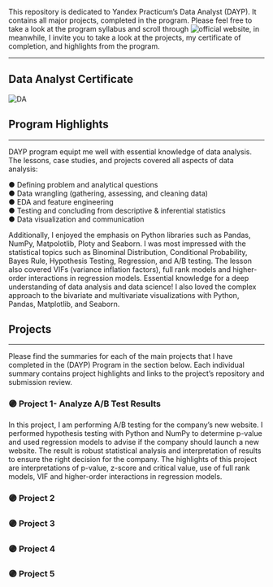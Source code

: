 This repository is dedicated to Yandex Practicum’s Data Analyst (DAYP). It contains all major projects, completed in the program. Please feel free to take a look at the program syllabus and scroll through  ![official website](https://practicum.yandex.ru), in meanwhile, I invite you to take a look at the projects, my certificate of completion, and highlights from the program.
_______
## Data Analyst Certificate
![DA](https://github.com/ZhannaUp/Practicum-Data-Analyst-Program_Portfolio-of-the-Projects/blob/main/da.png?raw=true)



## Program Highlights
_______
DAYP program equipt me well with essential knowledge of data analysis. The lessons, case studies, and projects covered all aspects of data analysis:

● Defining problem and analytical questions \
● Data wrangling (gathering, assessing, and cleaning data) \
● EDA and feature engineering \
● Testing and concluding from descriptive & inferential statistics \
● Data visualization and communication 

Additionally, I enjoyed the emphasis on Python libraries such as Pandas, NumPy, Matpolotlib, Ploty and Seaborn. I was most impressed with the statistical topics such as Binominal Distribution, Conditional Probability, Bayes Rule, Hypothesis Testing, Regression, and A/B testing. The lesson also covered VIFs (variance inflation factors), full rank models and higher-order interactions in regression models. Essential knowledge for a deep understanding of data analysis and data science! I also loved the complex approach to the bivariate and multivariate visualizations with Python, Pandas, Matplotlib, and Seaborn.


## Projects
_______
Please find the summaries for each of the main projects that I have completed in the (DAYP) Program in the section below. Each individual summary contains project highlights and links to the project’s repository and submission review.

### 🟣 Project 1- Analyze A/B Test Results
In this project, I am performing A/B testing for the company’s new website. I performed hypothesis testing with Python and NumPy to determine p-value and used regression models to advise if the company should launch a new website. The result is robust statistical analysis and interpretation of results to ensure the right decision for the company. The highlights of this project are interpretations of p-value, z-score and critical value, use of full rank models, VIF and higher-order interactions in regression models.

### 🟣 Project 2

### 🟣 Project 3

### 🟣 Project 4

### 🟣 Project 5

